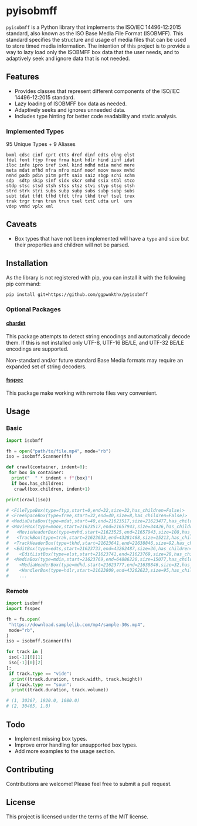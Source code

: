 # pyisobmff

`pyisobmff` is a Python library that implements the ISO/IEC 14496-12:2015 standard, also known as the ISO Base Media File Format (ISOBMFF). This standard specifies the structure and usage of media files that can be used to store timed media information. The intention of this project is to provide a way to lazy load only the ISOBMFF box data that the user needs, and to adaptively seek and ignore data that is not needed.

## Features
- Provides classes that represent different components of the ISO/IEC 14496-12:2015 standard.
- Lazy loading of ISOBMFF box data as needed.
- Adaptively seeks and ignores unneeded data.
- Includes type hinting for better code readability and static analysis.

### Implemented Types
95 Unique Types + 9 Aliases
```
bxml cdsc cinf cprt ctts dref dinf edts elng elst
fdel font ftyp free frma hint hdlr hind iinf idat
iloc infe ipro iref ixml kind mdhd mdia mehd mere
meta mdat mfhd mfra mfro minf moof moov mvex mvhd
nmhd padb pdin pitm prft saio saiz sbgp schi schm
sdp  sdtp skip sinf sidx skcr smhd ssix stbl stco
stdp stsc stsd stsh stss stsz stvi styp stsg stsh
strd strk stri subs subp subp subs subp subp subs
subt tdat tfdt tfhd tfdt tfra tkhd tref tsel trex
trak trgr trun trun trun tsel txtC udta url  urn
vdep vmhd vplx xml
```

## Caveats
- Box types that have not been implemented will have a `type` and `size` but their properties and children will not be parsed.

## Installation
As the library is not registered with pip, you can install it with the following pip command:
```
pip install git+https://github.com/ggpwnkthx/pyisobmff
```

### Optional Packages
#### [chardet](https://github.com/chardet/chardet)
This package attempts to detect string encodings and automatically decode them. If this is not installed only UTF-8, UTF-16 BE/LE, and UTF-32 BE/LE encodings are supported. 

Non-standard and/or future standard Base Media formats may require an expanded set of string decoders.

#### [fsspec](https://github.com/fsspec/filesystem_spec)

This package make working with remote files very convenient.

## Usage
### Basic
```python
import isobmff

fh = open("path/to/file.mp4", mode="rb")
iso = isobmff.Scanner(fh)

def crawl(container, indent=0):
 for box in container:
  print("  " * indent + f"{box}")
  if box.has_children:
   crawl(box.children, indent+1)

print(crawl(iso))

# <FileTypeBox(type=ftyp,start=0,end=32,size=32,has_children=False)>
# <FreeSpaceBox(type=free,start=32,end=40,size=8,has_children=False)>
# <MediaDataBox(type=mdat,start=40,end=21623517,size=21623477,has_children=False)>
# <MovieBox(type=moov,start=21623517,end=21657943,size=34426,has_children=True)>
#   <MovieHeaderBox(type=mvhd,start=21623525,end=21657943,size=108,has_children=False,version=0)>
#   <TrackBox(type=trak,start=21623633,end=43281468,size=15213,has_children=True)>
#  <TrackHeaderBox(type=tkhd,start=21623641,end=21638846,size=92,has_children=False,version=0)>
#  <EditBox(type=edts,start=21623733,end=43262487,size=36,has_children=True)>
#    <EditListBox(type=elst,start=21623741,end=21623769,size=28,has_children=False,version=0)>
#  <MediaBox(type=mdia,start=21623769,end=64886220,size=15077,has_children=True)>
#    <MediaHeaderBox(type=mdhd,start=21623777,end=21638846,size=32,has_children=False,version=0)>
#    <HandlerBox(type=hdlr,start=21623809,end=43262623,size=95,has_children=False,version=0)>
#    ...
```
### Remote
```python
import isobmff
import fsspec

fh = fs.open(
 "https://download.samplelib.com/mp4/sample-30s.mp4",
 mode="rb",
)
iso = isobmff.Scanner(fh)

for track in [
 iso[-1][0][1] 
 iso[-1][0][2]
]:
 if track.type == "vide":
  print((track.duration, track.width, track.height))
 if track.type == "soun":
  print((track.duration, track.volume))

# (1, 30367, 1920.0, 1080.0)
# (2, 30465, 1.0)
```

## Todo
- Implement missing box types.
- Improve error handling for unsupported box types.
- Add more examples to the usage section.

## Contributing
Contributions are welcome! Please feel free to submit a pull request.

## License
This project is licensed under the terms of the MIT license.